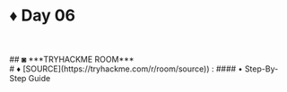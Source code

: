 # ♦ Day 06
</br>
</br>
 ## ◙ ***TRYHACKME ROOM***
 </br>
# ♦ [SOURCE](https://tryhackme.com/r/room/source)) : 
#### • Step-By-Step Guide 
